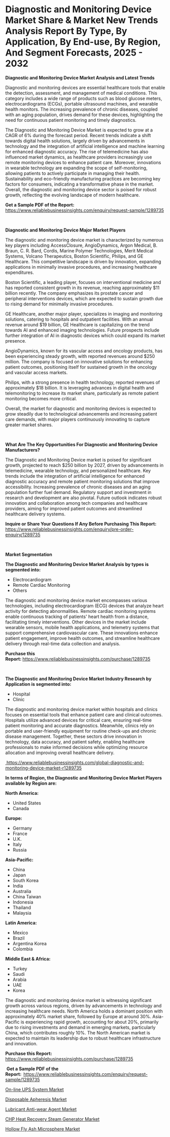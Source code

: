 <p><h1>Diagnostic and Monitoring Device Market Share & Market New Trends Analysis Report By Type, By Application, By End-use, By Region, And Segment Forecasts, 2025 - 2032</h1></p><p><strong>Diagnostic and Monitoring Device Market Analysis and Latest Trends</strong></p>
<p><p>Diagnostic and monitoring devices are essential healthcare tools that enable the detection, assessment, and management of medical conditions. This category includes a wide range of products such as blood glucose meters, electrocardiograms (ECGs), portable ultrasound machines, and wearable health monitors. The increasing prevalence of chronic diseases, coupled with an aging population, drives demand for these devices, highlighting the need for continuous patient monitoring and timely diagnostics.</p><p>The Diagnostic and Monitoring Device Market is expected to grow at a CAGR of 6% during the forecast period. Recent trends indicate a shift towards digital health solutions, largely driven by advancements in technology and the integration of artificial intelligence and machine learning for enhanced diagnostic accuracy. The rise of telemedicine has also influenced market dynamics, as healthcare providers increasingly use remote monitoring devices to enhance patient care. Moreover, innovations in wearable technology are expanding the scope of self-monitoring, allowing patients to actively participate in managing their health. Sustainability and eco-friendly manufacturing practices are becoming key factors for consumers, indicating a transformative phase in the market. Overall, the diagnostic and monitoring device sector is poised for robust growth, reflecting the evolving landscape of modern healthcare.</p></p>
<p><strong>Get a Sample PDF of the Report:&nbsp;</strong> <a href="https://www.reliablebusinessinsights.com/enquiry/request-sample/1289735?utm_campaign=101&utm_medium=2&utm_source=Github&utm_content=ia&utm_term=29032025&utm_id=diagnostic-and-monitoring-device">https://www.reliablebusinessinsights.com/enquiry/request-sample/1289735</a></p>
<p>&nbsp;</p>
<p><strong>Diagnostic and Monitoring Device Major Market Players</strong></p>
<p><p>The diagnostic and monitoring device market is characterized by numerous key players including AccessClosure, AngioDynamics, Argon Medical, B. Braun, C. R. Bard, Cordis, Marine Polymer Technologies, Merit Medical Systems, Volcano Therapeutics, Boston Scientific, Philips, and GE Healthcare. This competitive landscape is driven by innovation, expanding applications in minimally invasive procedures, and increasing healthcare expenditures.</p><p>Boston Scientific, a leading player, focuses on interventional medicine and has reported consistent growth in its revenue, reaching approximately $11 billion recently. The company emphasizes its prostate cancer and peripheral interventions devices, which are expected to sustain growth due to rising demand for minimally invasive procedures.</p><p>GE Healthcare, another major player, specializes in imaging and monitoring solutions, catering to hospitals and outpatient facilities. With an annual revenue around $19 billion, GE Healthcare is capitalizing on the trend towards AI and enhanced imaging technologies. Future prospects include further integration of AI in diagnostic devices which could expand its market presence.</p><p>AngioDynamics, known for its vascular access and oncology products, has been experiencing steady growth, with reported revenues around $250 million. The company is focused on innovative solutions for enhancing patient outcomes, positioning itself for sustained growth in the oncology and vascular access markets.</p><p>Philips, with a strong presence in health technology, reported revenues of approximately $18 billion. It is leveraging advances in digital health and telemonitoring to increase its market share, particularly as remote patient monitoring becomes more critical.</p><p>Overall, the market for diagnostic and monitoring devices is expected to grow steadily due to technological advancements and increasing patient care demands, with major players continuously innovating to capture greater market shares.</p></p>
<p>&nbsp;</p>
<p><strong>What Are The Key Opportunities For Diagnostic and Monitoring Device Manufacturers?</strong></p>
<p><p>The Diagnostic and Monitoring Device market is poised for significant growth, projected to reach $250 billion by 2027, driven by advancements in telemedicine, wearable technology, and personalized healthcare. Key trends include the integration of artificial intelligence for enhanced diagnostic accuracy and remote patient monitoring solutions that improve accessibility. Increasing prevalence of chronic diseases and an aging population further fuel demand. Regulatory support and investment in research and development are also pivotal. Future outlook indicates robust innovation and collaboration among tech companies and healthcare providers, aiming for improved patient outcomes and streamlined healthcare delivery systems.</p></p>
<p><strong>Inquire or Share Your Questions If Any Before Purchasing This Report:</strong> <a href="https://www.reliablebusinessinsights.com/enquiry/pre-order-enquiry/1289735?utm_campaign=101&utm_medium=2&utm_source=Github&utm_content=ia&utm_term=29032025&utm_id=diagnostic-and-monitoring-device">https://www.reliablebusinessinsights.com/enquiry/pre-order-enquiry/1289735</a></p>
<p>&nbsp;</p>
<p><strong>Market Segmentation</strong></p>
<p><strong>The Diagnostic and Monitoring Device Market Analysis by types is segmented into:</strong></p>
<p><ul><li>Electrocardiogram</li><li>Remote Cardiac Monitoring</li><li>Others</li></ul></p>
<p><p>The diagnostic and monitoring device market encompasses various technologies, including electrocardiogram (ECG) devices that analyze heart activity for detecting abnormalities. Remote cardiac monitoring systems enable continuous tracking of patients' heart health from a distance, facilitating timely interventions. Other devices in the market include wearable sensors, mobile health applications, and telemetry systems that support comprehensive cardiovascular care. These innovations enhance patient engagement, improve health outcomes, and streamline healthcare delivery through real-time data collection and analysis.</p></p>
<p><strong>Purchase this Report:&nbsp;</strong><a href="https://www.reliablebusinessinsights.com/purchase/1289735?utm_campaign=101&utm_medium=2&utm_source=Github&utm_content=ia&utm_term=29032025&utm_id=diagnostic-and-monitoring-device">https://www.reliablebusinessinsights.com/purchase/1289735</a></p>
<p>&nbsp;</p>
<p><strong>The Diagnostic and Monitoring Device Market Industry Research by Application is segmented into:</strong></p>
<p><ul><li>Hospital</li><li>Clinic</li></ul></p>
<p><p>The diagnostic and monitoring device market within hospitals and clinics focuses on essential tools that enhance patient care and clinical outcomes. Hospitals utilize advanced devices for critical care, ensuring real-time patient monitoring and accurate diagnostics. Meanwhile, clinics rely on portable and user-friendly equipment for routine check-ups and chronic disease management. Together, these sectors drive innovation in technology, data accuracy, and patient safety, enabling healthcare professionals to make informed decisions while optimizing resource allocation and improving overall healthcare delivery.</p></p>
<p><a href="https://www.reliablebusinessinsights.com/global-diagnostic-and-monitoring-device-market-r1289735?utm_campaign=101&utm_medium=2&utm_source=Github&utm_content=ia&utm_term=29032025&utm_id=diagnostic-and-monitoring-device">&nbsp;https://www.reliablebusinessinsights.com/global-diagnostic-and-monitoring-device-market-r1289735</a></p>
<p><strong>In terms of Region, the Diagnostic and Monitoring Device Market Players available by Region are:</strong></p>
<p>
    <p> <strong> North America: </strong>
        <ul>
            <li>United States</li>
            <li>Canada</li>
        </ul>
        </p> 
    <p> <strong> Europe: </strong>
        <ul>
            <li>Germany</li>
            <li>France</li>
            <li>U.K.</li>
            <li>Italy</li>
            <li>Russia</li>
        </ul>
        </p> 
    <p> <strong> Asia-Pacific: </strong>
        <ul>
            <li>China</li>
            <li>Japan</li>
            <li>South Korea</li>
            <li>India</li>
            <li>Australia</li>
            <li>China Taiwan</li>
            <li>Indonesia</li>
            <li>Thailand</li>
            <li>Malaysia</li>
        </ul>
        </p> 
    <p> <strong> Latin America: </strong>
        <ul>
            <li>Mexico</li>
            <li>Brazil</li>
            <li>Argentina Korea</li>
            <li>Colombia</li>
        </ul>
        </p> 
    <p> <strong> Middle East & Africa: </strong>
        <ul>
            <li>Turkey</li>
            <li>Saudi</li>
            <li>Arabia</li>
            <li>UAE</li>
            <li>Korea</li>
        </ul>
    </p>
    </p>
<p><p>The diagnostic and monitoring device market is witnessing significant growth across various regions, driven by advancements in technology and increasing healthcare needs. North America holds a dominant position with approximately 40% market share, followed by Europe at around 30%. Asia-Pacific is experiencing rapid growth, accounting for about 20%, primarily due to rising investments and demand in emerging markets, particularly China, which contributes roughly 10%. The North American market is expected to maintain its leadership due to robust healthcare infrastructure and innovation.</p></p>
<p><strong>Purchase this Report: </strong><a href="https://www.reliablebusinessinsights.com/purchase/1289735?utm_campaign=101&utm_medium=2&utm_source=Github&utm_content=ia&utm_term=29032025&utm_id=diagnostic-and-monitoring-device">https://www.reliablebusinessinsights.com/purchase/1289735</a></p>
<p>&nbsp;<strong>Get a Sample PDF of the Report:&nbsp;&nbsp;</strong><a href="https://www.reliablebusinessinsights.com/enquiry/request-sample/1289735?utm_campaign=101&utm_medium=2&utm_source=Github&utm_content=ia&utm_term=29032025&utm_id=diagnostic-and-monitoring-device">https://www.reliablebusinessinsights.com/enquiry/request-sample/1289735</a></p>
<p><strong></strong></p>
<p><p><a href="https://github.com/zymerivarrik6/Market-Research-Report-List-1/blob/main/on-line-ups-system-market.md?utm_campaign=101&utm_medium=2&utm_source=Github&utm_content=ia&utm_term=29032025&utm_id=diagnostic-and-monitoring-device">On-line UPS System Market</a></p><p><a href="https://github.com/bocksovers0r/Market-Research-Report-List-1/blob/main/disposable-apheresis-market.md?utm_campaign=101&utm_medium=2&utm_source=Github&utm_content=ia&utm_term=29032025&utm_id=diagnostic-and-monitoring-device">Disposable Apheresis Market</a></p><p><a href="https://github.com/saimntamiki/Market-Research-Report-List-1/blob/main/lubricant-anti-wear-agent-market.md?utm_campaign=101&utm_medium=2&utm_source=Github&utm_content=ia&utm_term=29032025&utm_id=diagnostic-and-monitoring-device">Lubricant Anti-wear Agent Market</a></p><p><a href="https://github.com/messonmengen75/Market-Research-Report-List-1/blob/main/chp-heat-recovery-steam-generator-market.md?utm_campaign=101&utm_medium=2&utm_source=Github&utm_content=ia&utm_term=29032025&utm_id=diagnostic-and-monitoring-device">CHP Heat Recovery Steam Generator Market</a></p><p><a href="https://github.com/djihencygnel74/Market-Research-Report-List-1/blob/main/hollow-fly-ash-microsphere-market.md?utm_campaign=101&utm_medium=2&utm_source=Github&utm_content=ia&utm_term=29032025&utm_id=diagnostic-and-monitoring-device">Hollow Fly Ash Microsphere Market</a></p></p>